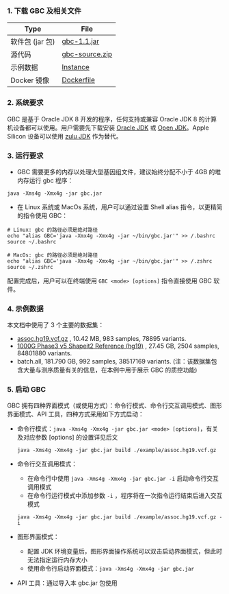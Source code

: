 ### 1. 下载 GBC 及相关文件

| Type            | File                                              |
| --------------- | ------------------------------------------------- |
| 软件包 (jar 包) | [gbc-1.1.jar](../download/gbc-1.1.jar)            |
| 源代码          | [gbc-source.zip](../download/gbc-source.zip)      |
| 示例数据        | [Instance](../download/example.zip)               |
| Docker 镜像     | [Dockerfile](../download/linux_x64_86.dockerfile) |

### 2. 系统要求

GBC 是基于 Oracle JDK 8 开发的程序，任何支持或兼容 Oracle JDK 8 的计算机设备都可以使用。用户需要先下载安装 [Oracle JDK](https://www.oracle.com/cn/java/technologies/javase-downloads.html) 或 [Open JDK](https://openjdk.java.net/install/)。Apple Silicon 设备可以使用 [zulu JDK](https://www.azul.com/downloads/?package=jdk#download-openjdk) 作为替代。

### 3. 运行要求

  - GBC 需要更多的内存以处理大型基因组文件，建议始终分配不小于 4GB 的堆内存运行 gbc 程序：

  ```shell
  java -Xms4g -Xmx4g -jar gbc.jar
  ```

  - 在 Linux 系统或 MacOs 系统，用户可以通过设置 Shell alias 指令，以更精简的指令使用 GBC：

  ```shell
  # Linux: gbc 的路径必须是绝对路径
  echo "alias GBC='java -Xmx4g -Xmx4g -jar ~/bin/gbc.jar'" >> /.bashrc
  source ~/.bashrc
  
  # MacOs: gbc 的路径必须是绝对路径
  echo "alias GBC='java -Xmx4g -Xmx4g -jar ~/bin/gbc.jar'" >> /.zshrc
  source ~/.zshrc		  
  ```

  配置完成后，用户可以在终端使用 `GBC <mode> [options]` 指令直接使用 GBC 软件。

### 4. 示例数据

  本文档中使用了 3 个主要的数据集：

  - [assoc.hg19.vcf.gz](http://pmglab.top/kggseq/download.htm) , 10.42 MB, 983 samples, 78895 variants.
  - [1000G Phase3 v5 Shapeit2 Reference (hg19)](http://pmglab.top/genotypes/) , 27.45 GB, 2504 samples, 84801880 variants.
  - batch.all, 181.790 GB, 992 samples, 38517169 variants. (注：该数据集包含大量与测序质量有关的信息，在本例中用于展示 GBC 的质控功能)

### 5. 启动 GBC

  GBC 拥有四种界面模式（或使用方式）：命令行模式、命令行交互调用模式、图形界面模式、API 工具，四种方式采用如下方式启动：

  - 命令行模式：`java -Xms4g -Xmx4g -jar gbc.jar <mode> [options]`，有关 <mode> 及对应参数 [options] 的设置详见后文

    ```shell
    java -Xms4g -Xmx4g -jar gbc.jar build ./example/assoc.hg19.vcf.gz
    ```

  - 命令行交互调用模式：

    - 在命令行中使用 `java -Xms4g -Xmx4g -jar gbc.jar -i` 启动命令行交互调用模式
    - 在命令行运行模式中添加参数 `-i` ，程序将在一次指令运行结束后进入交互模式

    ```shell
    java -Xms4g -Xmx4g -jar gbc.jar build ./example/assoc.hg19.vcf.gz -i
    ```

  - 图形界面模式：

    - 配置 JDK 环境变量后，图形界面操作系统可以双击启动界面模式，但此时无法指定运行内存大小
    - 使用命令行启动界面模式：`java -Xms4g -Xmx4g -jar gbc.jar`

  - API 工具：通过导入本 gbc.jar 包使用
